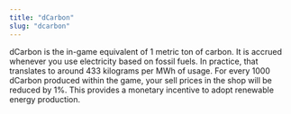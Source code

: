 ```yaml
---
title: "dCarbon"
slug: "dcarbon"
---
```


dCarbon is the in-game equivalent of 1 metric ton of carbon. It is accrued whenever you use electricity based on fossil fuels. In practice, that translates to around 433 kilograms per MWh of usage. For every 1000 dCarbon produced within the game, your sell prices in the shop will be reduced by 1%. This provides a monetary incentive to adopt renewable energy production.